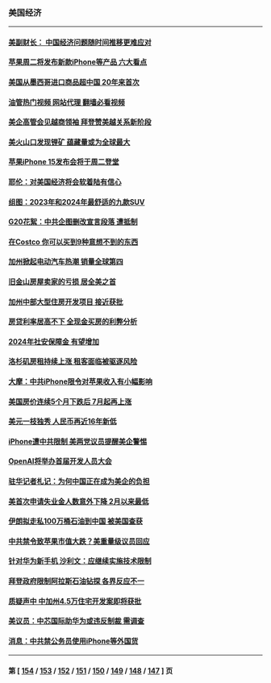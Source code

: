 ### 美国经济
---
#### [美副财长： 中国经济问题随时间推移更难应对](../../pages/ncid1078158/n14071653.md?09121245) 
#### [苹果周二将发布新款iPhone等产品 六大看点](../../pages/ncid1078158/n14071655.md?09121245) 
#### [美国从墨西哥进口商品超中国 20年来首次](../../pages/ncid1078158/n14071610.md?09121245) 
#### [油管热门视频 网站代理 翻墙必看视频](http://138.2.39.72:81/youtube.html?epic-marker?09121245)
#### [美企高管会见越商领袖 拜登赞美越关系新阶段](../../pages/ncid1078158/n14071505.md?09121245) 
#### [美火山口发现锂矿 蕴藏量或为全球最大](../../pages/ncid1078158/n14071387.md?09121245) 
#### [苹果iPhone 15发布会将于周二登堂](../../pages/ncid1078158/n14071300.md?09121245) 
#### [耶伦：对美国经济将会软着陆有信心](../../pages/ncid1078158/n14071235.md?09121245) 
#### [组图：2023年和2024年最舒适的九款SUV](../../pages/ncid1078158/n14064487.md?09121245) 
#### [G20花絮：中共企图删改宣言段落 遭抵制](../../pages/ncid1078158/n14070960.md?09121245) 
#### [在Costco 你可以买到9种意想不到的东西](../../pages/ncid1078158/n14066128.md?09121245) 
#### [加州掀起电动汽车热潮 销量全球第四](../../pages/ncid1078158/n14070551.md?09121245) 
#### [旧金山房屋卖家的亏损 居全美之首](../../pages/ncid1078158/n14070393.md?09121245) 
#### [加州中部大型住房开发项目 接近获批](../../pages/ncid1078158/n14070389.md?09121245) 
#### [房贷利率居高不下 全现金买房的利弊分析](../../pages/ncid1078158/n14070352.md?09121245) 
#### [2024年社安保障金 有望增加](../../pages/ncid1078158/n14070287.md?09121245) 
#### [洛杉矶房租持续上涨 租客面临被驱逐风险](../../pages/ncid1078158/n14070129.md?09121245) 
#### [大摩：中共iPhone限令对苹果收入有小幅影响](../../pages/ncid1078158/n14069821.md?09121245) 
#### [美国房价连续5个月下跌后 7月起再上涨](../../pages/ncid1078158/n14069904.md?09121245) 
#### [美元一枝独秀 人民币再近16年新低](../../pages/ncid1078158/n14069691.md?09121245) 
#### [iPhone遭中共限制 美两党议员提醒美企警惕](../../pages/ncid1078158/n14069525.md?09121245) 
#### [OpenAI将举办首届开发人员大会](../../pages/ncid1078158/n14069299.md?09121245) 
#### [驻华记者札记：为何中国正在成为美企的负担](../../pages/ncid1078158/n14069113.md?09121245) 
#### [美首次申请失业金人数意外下降 2月以来最低](../../pages/ncid1078158/n14069002.md?09121245) 
#### [伊朗拟走私100万桶石油到中国 被美国查获](../../pages/ncid1078158/n14069092.md?09121245) 
#### [中共禁令致苹果市值大跌？美重量级议员回应](../../pages/ncid1078158/n14069017.md?09121245) 
#### [针对华为新手机 沙利文：应继续实施技术限制](../../pages/ncid1078158/n14068740.md?09121245) 
#### [拜登政府限制阿拉斯石油钻探 各界反应不一](../../pages/ncid1078158/n14068590.md?09121245) 
#### [质疑声中 中加州4.5万住宅开发案即将获批](../../pages/ncid1078158/n14068394.md?09121245) 
#### [美议员：中芯国际助华为或违反制裁 需调查](../../pages/ncid1078158/n14068241.md?09121245) 
#### [消息：中共禁公务员使用iPhone等外国货](../../pages/ncid1078158/n14068221.md?09121245) 

---
#### 第 [ [154](./154.md?09121245) / [153](./153.md?09121245) / [152](./152.md?09121245) / [151](./151.md?09121245) / [150](./150.md?09121245) / [149](./149.md?09121245) / [148](./148.md?09121245) / [147](./147.md?09121245) ] 页
